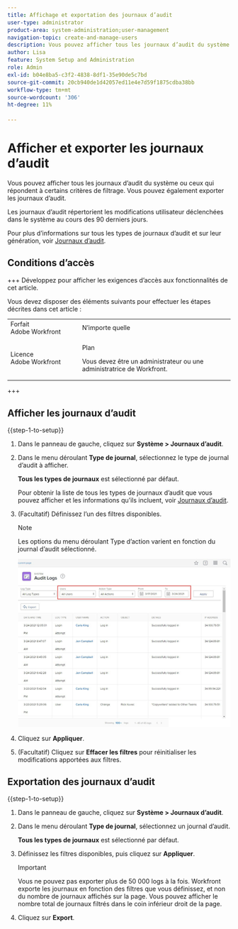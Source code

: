 ```yaml
---
title: Affichage et exportation des journaux d’audit
user-type: administrator
product-area: system-administration;user-management
navigation-topic: create-and-manage-users
description: Vous pouvez afficher tous les journaux d’audit du système ou ceux qui répondent à certains critères de filtrage. Vous pouvez également exporter les journaux d’audit. Les journaux d’audit répertorient les modifications utilisateur déclenchées dans le système au cours des 90 derniers jours.
author: Lisa
feature: System Setup and Administration
role: Admin
exl-id: b04e8ba5-c3f2-4838-8df1-35e90de5c7bd
source-git-commit: 20cb940de1d42057ed11e4e7d59f1875cdba38bb
workflow-type: tm+mt
source-wordcount: '306'
ht-degree: 11%

---
```


# Afficher et exporter les journaux d’audit

<!--
**DON'T DELETE, DRAFT OR HIDE THIS ARTICLE. IT IS LINKED TO THE PRODUCT, THROUGH THE CONTEXT SENSITIVE HELP LINKS. **
-->

Vous pouvez afficher tous les journaux d’audit du système ou ceux qui répondent à certains critères de filtrage. Vous pouvez également exporter les journaux d’audit.

Les journaux d’audit répertorient les modifications utilisateur déclenchées dans le système au cours des 90 derniers jours.

Pour plus d’informations sur tous les types de journaux d’audit et sur leur génération, voir [Journaux d’audit](../../../administration-and-setup/add-users/create-and-manage-users/audit-logs.md).

## Conditions d’accès

+++ Développez pour afficher les exigences d’accès aux fonctionnalités de cet article.

Vous devez disposer des éléments suivants pour effectuer les étapes décrites dans cet article :

<table style="table-layout:auto"> 
 <col> 
 <col> 
 <tbody> 
  <tr> 
   <td role="rowheader">Forfait Adobe Workfront</td> 
   <td>N’importe quelle</td> 
  </tr> 
  <tr> 
   <td role="rowheader">Licence Adobe Workfront</td> 
   <td> <p>Plan </p> <p>Vous devez être un administrateur ou une administratrice de Workfront.</p> </td> 
  </tr> 
 </tbody> 
</table>

+++

## Afficher les journaux d’audit

{{step-1-to-setup}}

1. Dans le panneau de gauche, cliquez sur **Système > Journaux d’audit**.
1. Dans le menu déroulant **Type de journal**, sélectionnez le type de journal d’audit à afficher.

   **Tous les types de journaux** est sélectionné par défaut.

   Pour obtenir la liste de tous les types de journaux d’audit que vous pouvez afficher et les informations qu’ils incluent, voir [Journaux d’audit](../../../administration-and-setup/add-users/create-and-manage-users/audit-logs.md).

1. (Facultatif) Définissez l’un des filtres disponibles.

   >[!NOTE]
   >
   >Les options du menu déroulant Type d’action varient en fonction du journal d’audit sélectionné.

   ![](assets/audit-logs.jpg)

1. Cliquez sur **Appliquer**.
1. (Facultatif) Cliquez sur **Effacer les filtres** pour réinitialiser les modifications apportées aux filtres.

## Exportation des journaux d’audit

{{step-1-to-setup}}

1. Dans le panneau de gauche, cliquez sur **Système > Journaux d’audit**.

1. Dans le menu déroulant **Type de journal**, sélectionnez un journal d’audit.

   **Tous les types de journaux** est sélectionné par défaut.

1. Définissez les filtres disponibles, puis cliquez sur **Appliquer**.

   >[!IMPORTANT]
   >
   >Vous ne pouvez pas exporter plus de 50 000 logs à la fois. Workfront exporte les journaux en fonction des filtres que vous définissez, et non du nombre de journaux affichés sur la page. Vous pouvez afficher le nombre total de journaux filtrés dans le coin inférieur droit de la page.

1. Cliquez sur **Export**.
